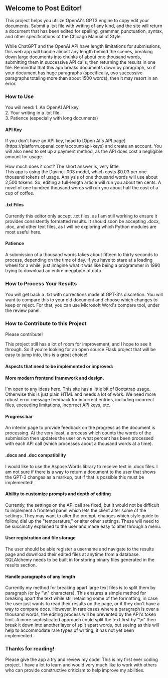 <h2>Welcome to Post Editor!</h2>
This project helps you utilize OpenAi's GPT3 engine to copy edit your documents. Submit a .txt file with writing of any kind, and the site will return a document that has been edited for spelling, grammar, punctuation, syntax, and other specifications of the Chicago Manual of Style. 

While ChatGPT and the OpenAI API have length limitations for submissions, this web app will handle almost any length behind the scenes, breaking down large documents into chunks of about one thousand words, submitting them in successive API calls, then returning the results in one file. Be mindful that this app breaks documents down by paragraph, so if your document has huge paragraphs (specifically, two successive paragraphs totaling more than about 1500 words), then it may resort in an error. 

<h3>How to Use</h3>
You will need:
1. An OpenAI API key.<br>
2. Your writing in a .txt file.<br>
3. Patience (especially with long documents)<br>

<h4>API Key</h4>
If you don't have an API key, head to [Open AI's API page](https://platform.openai.com/account/api-keys) and create an account. You will also need to set up a payment method, as the API does cost a negligible amount for usage.

How much does it cost? The short answer is, very little.<br>
This app is using the Davinci-003 model, which costs $0.03 per one thousand tokens of usage. Analysis of one thousand words will use about 2,500 tokens. So, editing a full-length article will run you about ten cents. A novel of one hundred thousand words will run you about half the cost of a cup of coffee.

<h4>.txt Files</h4>
Currently this editor only accept .txt files, as I am still working to ensure it provides consistently formatted results. It should soon be accepting .docx, .doc, and other text files, as I will be exploring which Python modules are most useful here.

<h4>Patience</h4>
A submission of a thousand words takes about fifteen to thirty seconds to process, depending on the time of day. If you have to stare at a loading wheel for a while, just imagine what it was like being a programmer in 1990 trying to download an entire megabyte of data.

<h3>How to Process Your Results</h3>
You will get back a .txt with corrections made at GPT-3's discretion. You will want to compare this to your old document and choose which changes to keep or reject. For that, you can use Microsoft Word's compare tool, under the review panel.

<h3>How to Contribute to this Project</h3>
Please contribute!

This project still has a lot of room for improvement, and I hope to see it through. So if you're looking for an open source Flask project that will be easy to jump into, this is a great choice! 

<h4>Aspects that need to be implemented or improved:</h4>
<h4>More modern frontend framework and design.</h4> 
I'm open to any ideas here. This site has a little bit of Bootstrap usage. Otherwise this is just plain HTML and needs a lot of work. We need more robust error message feedback for incorrect entries, including incorrect files, exceeding limitations, incorrect API keys, etc.
<h4>Progress bar</h4>
An interim page to provide feedback on the progress as the document is processing. At the very least, a process which counts the words of the submission then updates the user on what percent has been processed with each API call (which processes about a thousand words at a time).
<h4>.docx and .doc compatibility</h4>
I would like to use the Aspose.Words library to receive text in .docx files. I am not sure if there is a way to return a document to the user that shows the GPT-3 changes as a markup, but if that is possible this must be implemented!
<h4>Ability to customize prompts and depth of editing</h4>
Currently, the settings on the API call are fixed, but it would not be difficult to implement a frontend panel which lets the client alter some of the settings. They may want to alter the prompt, changes which style guide to follow, dial up the "temperature," or alter other settings. These will need to be succinctly explained to the user and made easy to alter through a menu.
<h4>User registration and file storage</h4>
The user should be able register a username and navigate to the results page and download their edited files at anytime from a database. SQLAlchemy needs to be built in for storing binary files generated in the results section. 
<h4>Handle paragraphs of any length</h4>
Currently my method for breaking apart large text files is to split them by paragraph (or by "\n" characters). This ensures a simple method for breaking apart the text while still retaining some of the formatting, in case the user just wants to read their results on the page, or if they don't have a way to compare docs. However, in rare cases where a paragraph is over a thousand words, the editing process will be prevented by the API's token limit. A more sophisticated approach could split the text first by "\n" then break it down into another layer of split apart words, but seeing as this will help to accommodate rare types of writing, it has not yet been implemented.
<h3>Thanks for reading!</h3>
Please give the app a try and review my code! This is my first ever coding project. I have a lot to learn and would very much like to work with others who can provide constructive criticism to help improve my abilities.<br>

